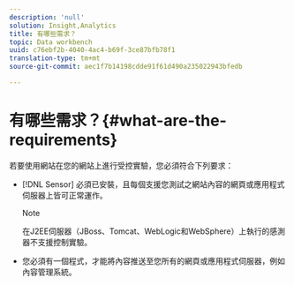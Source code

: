 ```yaml
---
description: 'null'
solution: Insight,Analytics
title: 有哪些需求？
topic: Data workbench
uuid: c76ebf2b-4040-4ac4-b69f-3ce87bfb78f1
translation-type: tm+mt
source-git-commit: aec1f7b14198cdde91f61d490a235022943bfedb

---
```



# 有哪些需求？{#what-are-the-requirements}

若要使用網站在您的網站上進行受控實驗，您必須符合下列要求：

* [!DNL Sensor] 必須已安裝，且每個支援您測試之網站內容的網頁或應用程式伺服器上皆可正常運作。

   >[!NOTE]
   >
   >在J2EE伺服器（JBoss、Tomcat、WebLogic和WebSphere）上執行的感測器不支援控制實驗。

* 您必須有一個程式，才能將內容推送至您所有的網頁或應用程式伺服器，例如內容管理系統。

